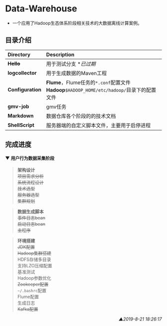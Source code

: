 # Data-Warehouse
* 一个应用了Hadoop生态体系阶段相关技术的大数据离线计算案例。

## 目录介绍
| Directory         | Description                                                                                    |
| :---------------- | :--------------------------------------------------------------------------------------------- |
| ~~**Hello**~~     | 用于测试分支  **已过期*                                                                        |
| **logcollector**  | 用于生成数据的Maven工程                                                                        |
| **Configuration** | **Flume**，Flume任务的`*.conf`配置文件<br>**Hadoop**`$HADOOP_HOME/etc/hadoop/`目录下的配置文件 |
| **gmv-job**       | gmv任务<!-- 添加描述 -->                                                                       |
| **Markdown**      | 数据仓库各个阶段的的技术文档                                                                   |
| **ShellScript**   | 服务器端的自定义脚本文件，主要用于启停进程                                                     |


## 完成进度

#### ▼ 用户行为数据采集阶段

>**架构设计**<br>
>~~项目需求分析~~<br>
>~~系统流程设计~~<br>
>~~技术选型~~<br>
>~~服务器选型~~<br>
>~~集群规划~~<br>

>**数据生成脚本**<br>
>~~事件日志bean~~<br>
>~~启动日志bean~~<br>
>~~主程序~~<br>

>**环境搭建**<br>
>~~JDK配置~~<br>
>~~Hadoop集群搭建~~<br>
>HDFS存储多目录<br>
>支持LZO压缩配置<br>
>基准测试<br>
>Hadoop参数优化<br>
>~~Zookeeper配置~~<br>
>`~/.bashrc`配置<br>
>Flume配置<br>
>生成日志<br>
>~~Kafka配置~~<br>

<p align="right"><i>▲2019-8-21 18:26:17</i></p>

